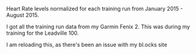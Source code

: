Heart Rate levels normalized for each training run from January 2015 - August 2015. 

I got all the training run data from my Garmin Fenix 2. This was during my training for the Leadville 100.

I am reloading this, as there's been an issue with my bl.ocks site 